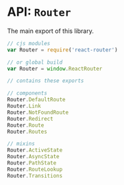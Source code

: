 API: `Router`
=============

The main export of this library.

```js
// cjs modules
var Router = require('react-router')

// or global build
var Router = window.ReactRouter

// contains these exports

// components
Router.DefaultRoute
Router.Link
Router.NotFoundRoute
Router.Redirect
Router.Route
Router.Routes

// mixins
Router.ActiveState
Router.AsyncState
Router.PathState
Router.RouteLookup
Router.Transitions
```

